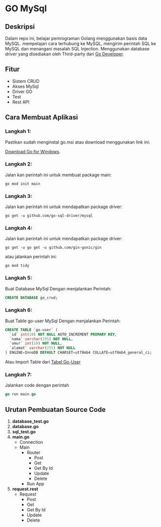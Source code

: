# GO MySql

## Deskripsi

Dalam repo ini, belajar pemrograman Golang menggunakan basis data MySQL. mempelajari cara terhubung ke MySQL, mengirim perintah SQL ke MySQL dan menangani masalah SQL Injection. Menggunakan database driver yang disediakan oleh Third-party dari [Go Developer](https://github.com/go-sql-driver/mysql).

## Fitur

- Sistem CRUD
- Akses MySql
- Driver GO
- Test
- Rest API

## Cara Membuat Aplikasi

### Langkah 1: 

Pastikan sudah menginstal go.msi atau download menggunakan link ini:

[Download Go for Windows](https://go.dev/dl/go1.21.5.windows-amd64.msi).

### Langkah 2: 

Jalan kan perintah ini untuk membuat package main:
```
go mod init main
```

### Langkah 3: 

Jalan kan perintah ini untuk mendapatkan package driver:
```
go get -u github.com/go-sql-driver/mysql
```

### Langkah 4: 

Jalan kan perintah ini untuk mendapatkan package driver:
```
go get -u go get -u github.com/gin-gonic/gin
```
atau jalankan perintah ini:
```
go mod tidy
```

### Langkah 5: 

Buat Database MySql Dengan menjalankan Perintah:
```sql
CREATE DATABASE go_crud;
```

### Langkah 6: 

Buat Table go-user MySql Dengan menjalankan Perintah:
```sql
CREATE TABLE `go-user` (
  `id` int(10) NOT NULL AUTO_INCREMENT PRIMARY KEY,
  `nama` varchar(255) NOT NULL,
  `umur` int(10) NOT NULL,
  `alamat` varchar(255) NOT NULL
) ENGINE=InnoDB DEFAULT CHARSET=utf8mb4 COLLATE=utf8mb4_general_ci;
```

Atau Import Table dari [Tabel Go-User](https://github.com/panntod/Go-Mysql/tree/main/MySql)

### Langkah 7: 

Jalankan code dengan perintah
```go
go run main.go
```

## Urutan Pembuatan Source Code

1. **database_test.go**
2. **database.go**
3. **sql_test.go**
4. **main.go**
    - Connection
    - Main
      - Router
        - Post
        - Get
        - Get By Id
        - Update
        - Delete
      - Run App
5. **request.rest**   
    - Request
      - Post
      - Get
      - Get By Id
      - Update
      - Delete

